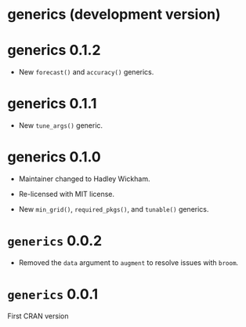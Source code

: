 # generics (development version)

# generics 0.1.2

* New `forecast()` and `accuracy()` generics.

# generics 0.1.1

* New `tune_args()` generic.

# generics 0.1.0

* Maintainer changed to Hadley Wickham.

* Re-licensed with MIT license.

* New `min_grid()`, `required_pkgs()`, and `tunable()` generics.

# `generics` 0.0.2

* Removed the `data` argument to `augment` to resolve issues with `broom`. 

# `generics` 0.0.1

First CRAN version


